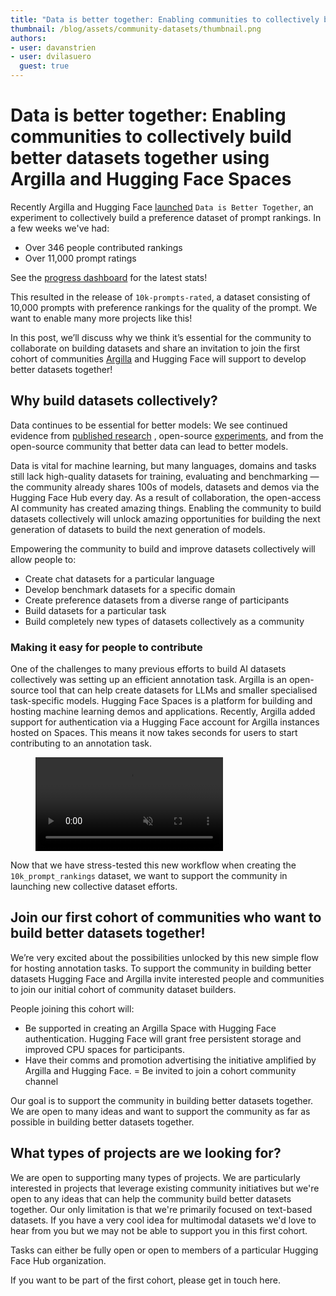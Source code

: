 ```yaml
---
title: "Data is better together: Enabling communities to collectively build better datasets together using Argilla and Hugging Face Spaces"
thumbnail: /blog/assets/community-datasets/thumbnail.png
authors:
- user: davanstrien
- user: dvilasuero
  guest: true
---
```


# Data is better together: Enabling communities to collectively build better datasets together using Argilla and Hugging Face Spaces 

Recently Argilla and Hugging Face [launched](https://huggingface.co/posts/dvilasuero/680660181190026) `Data is Better Together`, an experiment to collectively build a preference dataset of prompt rankings. In a few weeks we've had:

- Over 346 people contributed rankings 
- Over 11,000 prompt ratings

See the [progress dashboard](https://huggingface.co/spaces/DIBT/prompt-collective-dashboard) for the latest stats!

This resulted in the release of `10k-prompts-rated`, a dataset consisting of 10,000 prompts with preference rankings for the quality of the prompt. We want to enable many more projects like this!

In this post, we’ll discuss why we think it’s essential for the community to collaborate on building datasets and share an invitation to join the first cohort of communities [Argilla](https://argilla.io/) and Hugging Face will support to develop better datasets together! 

## Why build datasets collectively?

Data continues to be essential for better models: We see continued evidence from [published research](https://huggingface.co/papers/2402.05123) , open-source [experiments](https://argilla.io/blog/notus7b/), and from the open-source community that better data can lead to better models. 

<!---TODO insert image--->


Data is vital for machine learning, but many languages, domains and tasks still lack high-quality datasets for training, evaluating and benchmarking — the community already shares 100s of models, datasets and demos via the Hugging Face Hub every day.  As a result of collaboration, the open-access AI community has created amazing things. Enabling the community to build datasets collectively will unlock amazing opportunities for building the next generation of datasets to build the next generation of models. 

Empowering the community to build and improve datasets collectively will allow people to:

- Create chat datasets for a particular language
- Develop benchmark datasets for a specific domain 
- Create preference datasets from a diverse range of participants 
- Build datasets for a particular task 
- Build completely new types of datasets collectively as a community 

### Making it easy for people to contribute 

One of the challenges to many previous efforts to build AI datasets collectively was setting up an efficient annotation task. Argilla is an open-source tool that can help create datasets for LLMs and smaller specialised task-specific models. Hugging Face Spaces is a platform for building and hosting machine learning demos and applications. Recently, Argilla added support for authentication via a Hugging Face account for Argilla instances hosted on Spaces. This means it now takes seconds for users to start contributing to an annotation task. 

<figure class="image table text-center m-0 w-full">
    <video
        style="max-width: 90%; margin: auto;"
        autoplay loop muted playsinline
        src="https://video.twimg.com/ext_tw_video/1757693043619004416/pu/vid/avc1/1068x720/wh3DyY0nMcRJaMki.mp4?tag=12"
    ></video>
</figure>


Now that we have stress-tested this new workflow when creating the `10k_prompt_rankings` dataset, we want to support the community in launching new collective dataset efforts. 

## Join our first cohort of communities who want to build better datasets together!

We’re very excited about the possibilities unlocked by this new simple flow for hosting annotation tasks. To support the community in building better datasets Hugging Face and Argilla invite interested people and communities to join our initial cohort of community dataset builders. 

People joining this cohort will:

- Be supported in creating an Argilla Space with Hugging Face authentication. Hugging Face will grant free persistent storage and improved CPU spaces for participants. 
- Have their comms and promotion advertising the initiative amplified by Argilla and Hugging Face.
= Be invited to join a cohort community channel 

Our goal is to support the community in building better datasets together. We are open to many ideas and want to support the community as far as possible in building better datasets together.

## What types of projects are we looking for?

We are open to supporting many types of projects. We are particularly interested in projects that leverage existing community initiatives but we're open to any ideas that can help the community build better datasets together. Our only limitation is that we're primarily focused on text-based datasets. If you have a very cool idea for multimodal datasets we'd love to hear from you but we may not be able to support you in this first cohort.

Tasks can either be fully open or open to members of a particular Hugging Face Hub organization. 

If you want to be part of the first cohort, please get in touch here.
<!--TODO add contact method>

